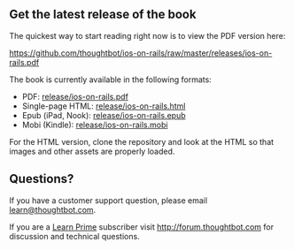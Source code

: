 ## Get the latest release of the book

The quickest way to start reading right now is to view the PDF version here:

<https://github.com/thoughtbot/ios-on-rails/raw/master/releases/ios-on-rails.pdf>

The book is currently available in the following formats:

* PDF: [release/ios-on-rails.pdf](https://github.com/thoughtbot/ios-on-rails/raw/master/releases/ios-on-rails.pdf)
* Single-page HTML: [release/ios-on-rails.html](https://github.com/thoughtbot/ios-on-rails/raw/master/releases/ios-on-rails.html)
* Epub (iPad, Nook): [release/ios-on-rails.epub](https://github.com/thoughtbot/ios-on-rails/raw/master/releaseis/ios-on-rails.epub)
* Mobi (Kindle): [release/ios-on-rails.mobi](https://github.com/thoughtbot/ios-on-rails/raw/master/releases/ios-on-rails.mobi)

For the HTML version, clone the repository and look at the HTML so that images
and other assets are properly loaded.

## Questions?

If you have a customer support question, please email <learn@thoughtbot.com>.

If you are a [Learn Prime](https://learn.thoughtbot.com/prime)
subscriber visit <http://forum.thoughtbot.com> for discussion and technical
questions.
